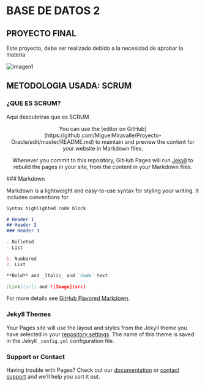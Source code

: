 # BASE DE DATOS 2
## PROYECTO FINAL 
<p>Este proyecto, debe ser realizado debido a la necesidad de aprobar la materia</p>

![Imagen1](http://www.cbronline.com/wp-content/uploads/2016/06/Java.png)

## METODOLOGIA USADA: SCRUM
<!-- -->
### ¿QUE ES SCRUM?
Aqui descubriras que es SCRUM

<center>You can use the [editor on GitHub](https://github.com/MiguelMiravalle/Proyecto-Oracle/edit/master/README.md) to maintain and preview the content for your website in Markdown files.

Whenever you commit to this repository, GitHub Pages will run [Jekyll](https://jekyllrb.com/) to rebuild the pages in your site, from the content in your Markdown files.
</center>
### Markdown

Markdown is a lightweight and easy-to-use syntax for styling your writing. It includes conventions for

```markdown
Syntax highlighted code block

# Header 1
## Header 2
### Header 3

- Bulleted
- List

1. Numbered
2. List

**Bold** and _Italic_ and `Code` text

[Link](url) and ![Image](src)
```

For more details see [GitHub Flavored Markdown](https://guides.github.com/features/mastering-markdown/).

### Jekyll Themes

Your Pages site will use the layout and styles from the Jekyll theme you have selected in your [repository settings](https://github.com/MiguelMiravalle/Proyecto-Oracle/settings). The name of this theme is saved in the Jekyll `_config.yml` configuration file.

### Support or Contact

Having trouble with Pages? Check out our [documentation](https://help.github.com/categories/github-pages-basics/) or [contact support](https://github.com/contact) and we’ll help you sort it out.
